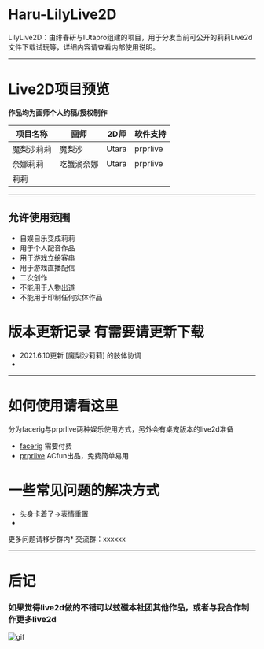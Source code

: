 # Haru-LilyLive2D
LilyLive2D：由绯春研与IUtapro组建的项目，用于分发当前可公开的莉莉Live2d文件下载试玩等，详细内容请查看内部使用说明。
****
# Live2D项目预览
**作品均为画师个人约稿/授权制作**  

| 项目名称| 画师| 2D师| 软件支持 |
| ---- | ---- | ---- | ---- |
| 魔梨沙莉莉 | 魔梨沙 | Utara | prprlive |
| 奈娜莉莉 | 吃蟹滴奈娜 | Utara | prprlive |
| 莉莉 |  |  |  |
****
## 允许使用范围 ##
* 自娱自乐变成莉莉
* 用于个人配音作品
* 用于游戏立绘客串
* 用于游戏直播配信
* 二次创作
* 不能用于人物出道
* 不能用于印制任何实体作品
# 版本更新记录 有需要请更新下载
* 2021.6.10更新 [魔梨沙莉莉] 的肢体协调
*

****
# 如何使用请看这里
分为facerig与prprlive两种娱乐使用方式，另外会有桌宠版本的live2d准备

* [facerig]()
需要付费
* [prprlive]()
ACfun出品，免费简单易用

# 一些常见问题的解决方式
* 头身卡着了→表情重置
* 

更多问题请移步群内* 交流群：xxxxxx

****
# 后记
### 如果觉得live2d做的不错可以兹磁本社团其他作品，或者与我合作制作更多live2d
![gif](图片)
